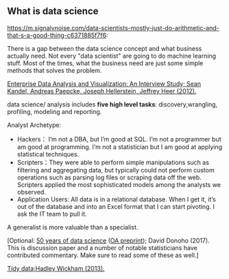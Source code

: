 ## What is data science
https://m.signalvnoise.com/data-scientists-mostly-just-do-arithmetic-and-that-s-a-good-thing-c6371885f7f6:  

There is a gap between the data science concept and what business actually need. Not every "data scientist" are going to do machine learning stuff. Most of the times, what the business need are just some simple methods that solves the problem.

[Enterprise Data Analysis and Visualization: An Interview Study; Sean Kandel, Andreas Paepcke, Joseph Hellerstein, Jeffrey Heer (2012).](http://vis.stanford.edu/files/2012-EnterpriseAnalysisInterviews-VAST.pdf )

data science/ analysis includes **five high level tasks**: discovery,wrangling, profiling, modeling and reporting.



Analyst Archetype:



* Hackers： I’m not a DBA, but I’m good at SQL. I’m not a programmer
  but am good at programming. I’m not a statistician but I
  am good at applying statistical techniques.
* Scripters：They were able to perform simple manipulations
  such as filtering and aggregating data, but typically could not perform
  custom operations such as parsing log files or scraping data off the
  web. Scripters applied the most sophisticated models among the analysts
  we observed.
* Application Users: All data is in a relational database. When I get it, it’s out
  of the database and into an Excel format that I can start
  pivoting. I ask the IT team to pull it.



A generalist is more valuable than a specialist.



[Optional: [50 years of data science](https://www.tandfonline.com/doi/abs/10.1080/10618600.2017.1384734) ([OA preprint](https://courses.csail.mit.edu/18.337/2015/docs/50YearsDataScience.pdf)); David Donoho (2017). This is discussion paper and a number of notable statisticians have contributed commentary. Make sure to read some of these as well.]







[Tidy data;Hadley Wickham (2013).](https://www.jstatsoft.org/article/view/v059i10/)



